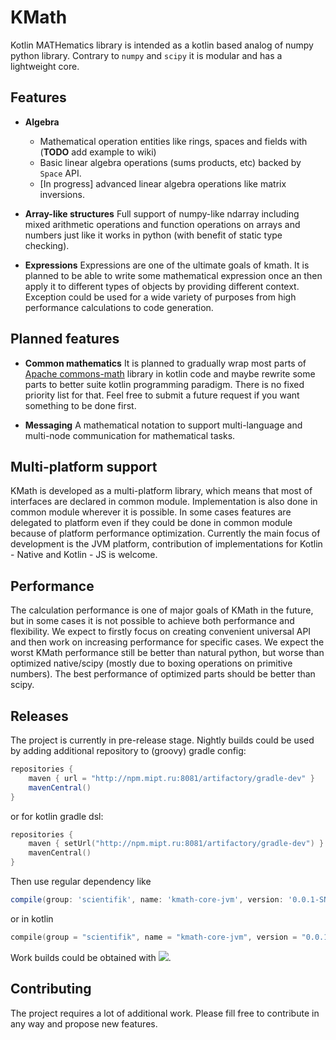 # KMath
Kotlin MATHematics library is intended as a kotlin based analog of numpy python library. Contrary to `numpy`
and `scipy` it is modular and has a lightweight core.

## Features

* **Algebra**
    * Mathematical operation entities like rings, spaces and fields with (**TODO** add example to wiki) 
    * Basic linear algebra operations (sums products, etc) backed by `Space` API.
    * [In progress] advanced linear algebra operations like matrix inversions.
* **Array-like structures** Full support of numpy-like ndarray including mixed arithmetic operations and function operations
on arrays and numbers just like it works in python (with benefit of static type checking).

* **Expressions** Expressions are one of the ultimate goals of kmath. It is planned to be able to write some mathematical
expression once an then apply it to different types of objects by providing different context. Exception could be used
for a wide variety of purposes from high performance calculations to code generation.

## Planned features

* **Common mathematics** It is planned to gradually wrap most parts of [Apache commons-math](http://commons.apache.org/proper/commons-math/) 
library in kotlin code and maybe rewrite some parts to better suite kotlin programming paradigm. There is no fixed priority list for that. Feel free
to submit a future request if you want something to be done first.

* **Messaging** A mathematical notation to support multi-language and multi-node communication for mathematical tasks.

## Multi-platform support
KMath is developed as a multi-platform library, which means that most of interfaces are declared in common module.
Implementation is also done in common module wherever it is possible. In some cases features are delegated to 
platform even if they could be done in common module because of platform performance optimization. 
Currently the main focus of development is the JVM platform, contribution of implementations for Kotlin - Native and
Kotlin - JS is welcome. 

## Performance
The calculation performance is one of major goals of KMath in the future, but in some cases it is not possible to achieve 
both performance and flexibility. We expect to firstly focus on creating convenient universal API and then work on 
increasing performance for specific cases. We expect the worst KMath performance still be better than natural python,
but worse than optimized native/scipy (mostly due to boxing operations on primitive numbers). The best performance 
of optimized parts should be better than scipy.

## Releases

The project is currently in pre-release stage. Nightly builds could be used by adding additional repository to (groovy) gradle config:
```groovy
repositories {
    maven { url = "http://npm.mipt.ru:8081/artifactory/gradle-dev" }
    mavenCentral()
} 
```
or for kotlin gradle dsl:

```kotlin
repositories {
    maven { setUrl("http://npm.mipt.ru:8081/artifactory/gradle-dev") }
    mavenCentral()
} 
```

Then use regular dependency like
```groovy
compile(group: 'scientifik', name: 'kmath-core-jvm', version: '0.0.1-SNAPSHOT')
```
or in kotlin
```kotlin
compile(group = "scientifik", name = "kmath-core-jvm", version = "0.0.1-SNAPSHOT")
```

Work builds could be obtained with [![](https://jitpack.io/v/altavir/kmath.svg)](https://jitpack.io/#altavir/kmath). 

## Contributing
The project requires a lot of additional work. Please fill free to contribute in any way and propose new features.